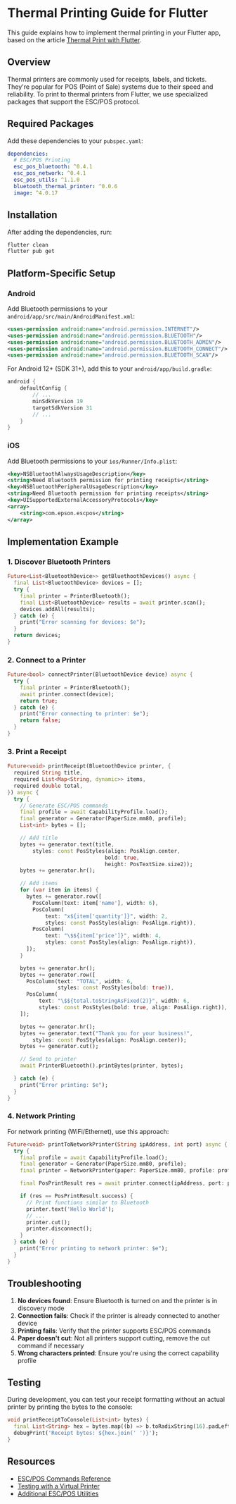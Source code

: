 # Thermal Printing Guide for Flutter

This guide explains how to implement thermal printing in your Flutter app, based on the article [Thermal Print with Flutter](https://medium.com/@10urbulut/thermal-print-with-flutter-48f8aa5496a4).

## Overview

Thermal printers are commonly used for receipts, labels, and tickets. They're popular for POS (Point of Sale) systems due to their speed and reliability. To print to thermal printers from Flutter, we use specialized packages that support the ESC/POS protocol.

## Required Packages

Add these dependencies to your `pubspec.yaml`:

```yaml
dependencies:
  # ESC/POS Printing
  esc_pos_bluetooth: ^0.4.1
  esc_pos_network: ^0.4.1
  esc_pos_utils: ^1.1.0
  bluetooth_thermal_printer: ^0.0.6
  image: ^4.0.17
```

## Installation

After adding the dependencies, run:

```bash
flutter clean
flutter pub get
```

## Platform-Specific Setup

### Android

Add Bluetooth permissions to your `android/app/src/main/AndroidManifest.xml`:

```xml
<uses-permission android:name="android.permission.INTERNET"/>
<uses-permission android:name="android.permission.BLUETOOTH"/>
<uses-permission android:name="android.permission.BLUETOOTH_ADMIN"/>
<uses-permission android:name="android.permission.BLUETOOTH_CONNECT"/>
<uses-permission android:name="android.permission.BLUETOOTH_SCAN"/>
```

For Android 12+ (SDK 31+), add this to your `android/app/build.gradle`:

```gradle
android {
    defaultConfig {
        // ...
        minSdkVersion 19
        targetSdkVersion 31
        // ...
    }
}
```

### iOS

Add Bluetooth permissions to your `ios/Runner/Info.plist`:

```xml
<key>NSBluetoothAlwaysUsageDescription</key>
<string>Need Bluetooth permission for printing receipts</string>
<key>NSBluetoothPeripheralUsageDescription</key>
<string>Need Bluetooth permission for printing receipts</string>
<key>UISupportedExternalAccessoryProtocols</key>
<array>
    <string>com.epson.escpos</string>
</array>
```

## Implementation Example

### 1. Discover Bluetooth Printers

```dart
Future<List<BluetoothDevice>> getBluethoothDevices() async {
  final List<BluetoothDevice> devices = [];
  try {
    final printer = PrinterBluetooth();
    final List<BluetoothDevice> results = await printer.scan();
    devices.addAll(results);
  } catch (e) {
    print("Error scanning for devices: $e");
  }
  return devices;
}
```

### 2. Connect to a Printer

```dart
Future<bool> connectPrinter(BluetoothDevice device) async {
  try {
    final printer = PrinterBluetooth();
    await printer.connect(device);
    return true;
  } catch (e) {
    print("Error connecting to printer: $e");
    return false;
  }
}
```

### 3. Print a Receipt

```dart
Future<void> printReceipt(BluetoothDevice printer, {
  required String title,
  required List<Map<String, dynamic>> items,
  required double total,
}) async {
  try {
    // Generate ESC/POS commands
    final profile = await CapabilityProfile.load();
    final generator = Generator(PaperSize.mm80, profile);
    List<int> bytes = [];

    // Add title
    bytes += generator.text(title,
        styles: const PosStyles(align: PosAlign.center, 
                               bold: true,
                               height: PosTextSize.size2));
    bytes += generator.hr();

    // Add items
    for (var item in items) {
      bytes += generator.row([
        PosColumn(text: item['name'], width: 6),
        PosColumn(
            text: "x${item['quantity']}", width: 2, 
            styles: const PosStyles(align: PosAlign.right)),
        PosColumn(
            text: "\$${item['price']}", width: 4, 
            styles: const PosStyles(align: PosAlign.right)),
      ]);
    }

    bytes += generator.hr();
    bytes += generator.row([
      PosColumn(text: "TOTAL", width: 6, 
                styles: const PosStyles(bold: true)),
      PosColumn(
          text: "\$${total.toStringAsFixed(2)}", width: 6,
          styles: const PosStyles(bold: true, align: PosAlign.right)),
    ]);

    bytes += generator.hr();
    bytes += generator.text("Thank you for your business!",
        styles: const PosStyles(align: PosAlign.center));
    bytes += generator.cut();

    // Send to printer
    await PrinterBluetooth().printBytes(printer, bytes);

  } catch (e) {
    print("Error printing: $e");
  }
}
```

### 4. Network Printing

For network printing (WiFi/Ethernet), use this approach:

```dart
Future<void> printToNetworkPrinter(String ipAddress, int port) async {
  try {
    final profile = await CapabilityProfile.load();
    final generator = Generator(PaperSize.mm80, profile);
    final printer = NetworkPrinter(paper: PaperSize.mm80, profile: profile);

    final PosPrintResult res = await printer.connect(ipAddress, port: port);

    if (res == PosPrintResult.success) {
      // Print functions similar to Bluetooth
      printer.text('Hello World');
      // ...
      printer.cut();
      printer.disconnect();
    }
  } catch (e) {
    print("Error printing to network printer: $e");
  }
}
```

## Troubleshooting

1. **No devices found**: Ensure Bluetooth is turned on and the printer is in discovery mode
2. **Connection fails**: Check if the printer is already connected to another device
3. **Printing fails**: Verify that the printer supports ESC/POS commands
4. **Paper doesn't cut**: Not all printers support cutting, remove the cut command if necessary
5. **Wrong characters printed**: Ensure you're using the correct capability profile

## Testing

During development, you can test your receipt formatting without an actual printer by printing the bytes to the console:

```dart
void printReceiptToConsole(List<int> bytes) {
  final List<String> hex = bytes.map((b) => b.toRadixString(16).padLeft(2, '0')).toList();
  debugPrint('Receipt bytes: ${hex.join(' ')}');
}
```

## Resources

- [ESC/POS Commands Reference](https://reference.epson-biz.com/modules/ref_escpos/index.php)
- [Testing with a Virtual Printer](https://github.com/receipt-print-hq/escpos-printer-simulator)
- [Additional ESC/POS Utilities](https://github.com/andrey-ushakov/esc_pos_utils) 